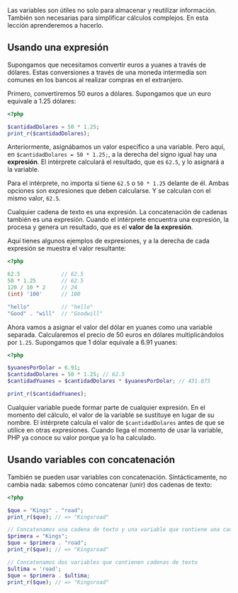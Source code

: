 Las variables son útiles no solo para almacenar y reutilizar información. También son necesarias para simplificar cálculos complejos. En esta lección aprenderemos a hacerlo.

## Usando una expresión

Supongamos que necesitamos convertir euros a yuanes a través de dólares. Estas conversiones a través de una moneda intermedia son comunes en los bancos al realizar compras en el extranjero.

Primero, convertiremos 50 euros a dólares. Supongamos que un euro equivale a 1.25 dólares:

```php
<?php

$cantidadDolares = 50 * 1.25;
print_r($cantidadDolares);
```

Anteriormente, asignábamos un valor específico a una variable. Pero aquí, en `$cantidadDolares = 50 * 1.25;`, a la derecha del signo igual hay una **expresión**. El intérprete calculará el resultado, que es `62.5`, y lo asignará a la variable.

Para el intérprete, no importa si tiene `62.5` o `50 * 1.25` delante de él. Ambas opciones son expresiones que deben calcularse. Y se calculan con el mismo valor, `62.5`.

Cualquier cadena de texto es una expresión. La concatenación de cadenas también es una expresión. Cuando el intérprete encuentra una expresión, la procesa y genera un resultado, que es el **valor de la expresión**.

Aquí tienes algunos ejemplos de expresiones, y a la derecha de cada expresión se muestra el valor resultante:

```php
<?php

62.5             // 62.5
50 * 1.25        // 62.5
120 / 10 * 2     // 24
(int) '100'      // 100

"hello"          // "hello"
"Good" . "will"  // "Goodwill"
```

Ahora vamos a asignar el valor del dólar en yuanes como una variable separada. Calcularemos el precio de 50 euros en dólares multiplicándolos por `1.25`. Supongamos que 1 dólar equivale a 6.91 yuanes:

```php
<?php

$yuanesPorDolar = 6.91;
$cantidadDolares = 50 * 1.25; // 62.5
$cantidadYuanes = $cantidadDolares * $yuanesPorDolar; // 431.875

print_r($cantidadYuanes);
```

Cualquier variable puede formar parte de cualquier expresión. En el momento del cálculo, el valor de la variable se sustituye en lugar de su nombre. El intérprete calcula el valor de `$cantidadDolares` antes de que se utilice en otras expresiones. Cuando llega el momento de usar la variable, PHP ya conoce su valor porque ya lo ha calculado.

## Usando variables con concatenación

También se pueden usar variables con concatenación. Sintácticamente, no cambia nada: sabemos cómo concatenar (unir) dos cadenas de texto:

```php
<?php

$que = "Kings" . "road";
print_r($que); // => "Kingsroad"

// Concatenamos una cadena de texto y una variable que contiene una cadena de texto
$primera = "Kings";
$que = $primera . "road";
print_r($que); // => "Kingsroad"

// Concatenamos dos variables que contienen cadenas de texto
$ultima = 'road';
$que = $primera . $ultima;
print_r($que); // => "Kingsroad"
```
